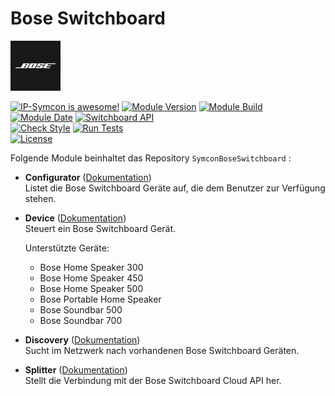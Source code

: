 # Bose Switchboard

![Image](imgs/bose_logo_blackbox_80x80.png)  

[![IP-Symcon is awesome!](https://img.shields.io/badge/IP--Symcon-5.5-blue.svg)](https://www.symcon.de)
[![Module Version](https://img.shields.io/badge/Module_Version-1.00-blue.svg)]()
[![Module Build](https://img.shields.io/badge/Module_Build-11-blue.svg)]()
[![Module Date](https://img.shields.io/badge/Module_Date-20201102-blue.svg)]()
[![Switchboard API](https://img.shields.io/badge/Switchboard_API-1.0-blue.svg)]()  
[![Check Style](https://github.com/ubittner/SymconBoseSwitchboard/workflows/Check%20Style/badge.svg)](https://github.com/ubittner/SymconBoseSwitchboard/actions)
[![Run Tests](https://github.com/ubittner/SymconBoseSwitchboard/workflows/Run%20Tests/badge.svg)](https://github.com/ubittner/SymconBoseSwitchboard/actions)  
[![License](https://img.shields.io/badge/License-CC%20BY--NC--SA%204.0-green.svg)](https://creativecommons.org/licenses/by-nc-sa/4.0/)


Folgende Module beinhaltet das Repository `SymconBoseSwitchboard` :

- __Configurator__ ([Dokumentation](Configurator))  
	Listet die Bose Switchboard Geräte auf, die dem Benutzer zur Verfügung stehen. 

- __Device__ ([Dokumentation](Device))  
	Steuert ein Bose Switchboard Gerät.
	
	Unterstützte Geräte:  
	
	* Bose Home Speaker 300  
	* Bose Home Speaker 450  
	* Bose Home Speaker 500  
	* Bose Portable Home Speaker  
	* Bose Soundbar 500  
	* Bose Soundbar 700
	
- __Discovery__ ([Dokumentation](Discovery))  
	Sucht im Netzwerk nach vorhandenen Bose Switchboard Geräten. 

- __Splitter__ ([Dokumentation](Splitter))  
	Stellt die Verbindung mit der Bose Switchboard Cloud API her.
